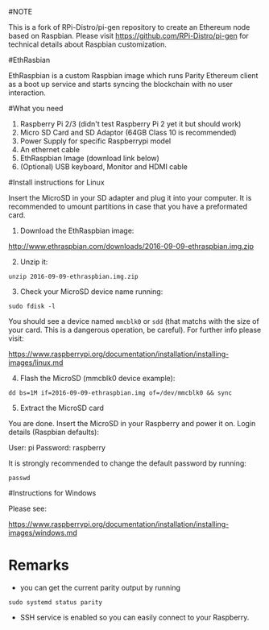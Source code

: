 #NOTE

This is a fork of RPi-Distro/pi-gen repository to create an Ethereum node based on Raspbian. Please visit https://github.com/RPi-Distro/pi-gen for technical details about Raspbian customization.

#EthRasbian

EthRaspbian is a custom Raspbian image which runs Parity Ethereum client as a boot up service and starts syncing the blockchain with no user interaction.

#What you need

1. Raspberry Pi 2/3 (didn't test Raspberry Pi 2 yet it but should work)
2. Micro SD Card and SD Adaptor (64GB Class 10 is recommended) 
3. Power Supply for specific Raspberrypi model
4. An ethernet cable
5. EthRaspbian Image (download link below)
6. (Optional) USB keyboard, Monitor and HDMI cable

#Install instructions for Linux

Insert the MicroSD in your SD adapter and plug it into your computer. It is recommended to umount partitions in case that you have a preformated card.

1. Download the EthRaspbian image:

http://www.ethraspbian.com/downloads/2016-09-09-ethraspbian.img.zip

2. Unzip it:

`unzip 2016-09-09-ethraspbian.img.zip`

3. Check your MicroSD device name running:

`sudo fdisk -l`

You should see a device named `mmcblk0` or `sdd` (that matchs with the size of your card. This is a dangerous operation, be careful). For further info please visit:

https://www.raspberrypi.org/documentation/installation/installing-images/linux.md

4. Flash the MicroSD (mmcblk0 device example):

`dd bs=1M if=2016-09-09-ethraspbian.img of=/dev/mmcblk0 && sync`

5. Extract the MicroSD card

You are done. Insert the MicroSD in your Raspberry and power it on. Login details (Raspbian defaults):

User: pi
Password: raspberry

It is strongly recommended to change the default password by running:

`passwd`

#Instructions for Windows

Please see:

https://www.raspberrypi.org/documentation/installation/installing-images/windows.md

# Remarks

- you can get the current parity output by running

`sudo systemd status parity`

- SSH service is enabled so you can easily connect to your Raspberry.
